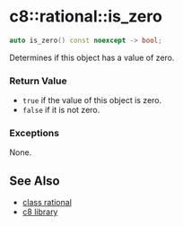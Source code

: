 # c8::rational::is\_zero #

```cpp
auto is_zero() const noexcept -> bool;
```

Determines if this object has a value of zero.

### Return Value ###

* `true` if the value of this object is zero.
* `false` if it is not zero.

### Exceptions ###

None.

## See Also ##

* [class rational](c8_rational)
* [c8 library](c8)

